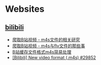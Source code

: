 # Websites

## [bilibili](https://www.bilibili.com/)
* [爬取B站视频 - m4s文件的相关研究](https://blog.csdn.net/Enderman_xiaohei/article/details/94718494)
* [爬取B站视频 - m4s与flv文件的那些事](https://blog.csdn.net/Enderman_xiaohei/article/details/100598003)
* [B站缓存文件格式m4s简易处理](https://www.jianshu.com/p/e44e9e54619a)
* [ [Bilibili] New video format (.m4s) #29852 ](https://github.com/ytdl-org/youtube-dl/issues/29852)
